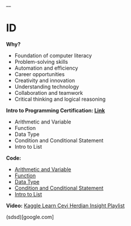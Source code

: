 __

# ID

**Why?**

* Foundation of computer literacy
* Problem-solving skills
* Automation and efficiency
* Career opportunities
* Creativity and innovation
* Understanding technology
* Collaboration and teamwork
* Critical thinking and logical reasoning

**Intro to Programming Certification: [Link](https://www.kaggle.com/learn/intro-to-programming)**
* Arithmetic and Variable
* Function
* Data Type
* Condition and Conditional Statement
* Intro to List

**Code:**

* [Arithmetic and Variable](https://colab.research.google.com/drive/1goYkfMay2Eez9pvgsVTO5uTUDKV-ys9X?usp=sharing)
* [Function](https://colab.research.google.com/drive/1ksPrNI4dNLf9IJ8CndJk9V49sW8pboEP?usp=sharing)
* [Data Type](https://colab.research.google.com/drive/1v1QKVXUUmFcagDDQp-JISwvmt8bbv709?usp=sharing)
* [Condition and Conditional Statement](https://colab.research.google.com/drive/1c8lLrflPAmljsU12R3KGLMSdZ_Jvyjnw?usp=sharing)
* [Intro to List](https://colab.research.google.com/drive/1eQv4h1vpQBUeU8Ao530JUqSX5scQ3geM?usp=sharing)

**Video:** [Kaggle Learn Cevi Herdian Insight Playlist](https://www.youtube.com/watch?v=u45eQCizFaE&list=PLpYihmZSQbl_YzLGRkyMqruoayro8C7Eq)

(sdsd)[google.com]


